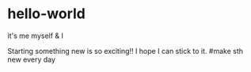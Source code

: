 # hello-world
it's me myself & I

Starting something new is so exciting!!
I hope I can stick to it.
#make sth new every day
